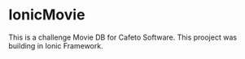 # IonicMovie
This is a challenge Movie DB for Cafeto Software. This prooject was building in Ionic Framework.
